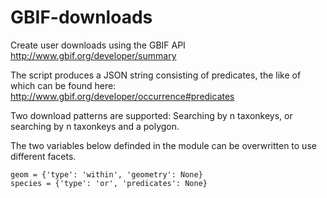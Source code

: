 # GBIF-downloads
Create user downloads using the GBIF API http://www.gbif.org/developer/summary 

The script produces a JSON string consisting of predicates, the like of which can be found here:
http://www.gbif.org/developer/occurrence#predicates

Two download patterns are supported: Searching by n taxonkeys, or searching by n taxonkeys and a polygon.

The two variables below definded in the module can be overwritten to use different facets.

```
geom = {'type': 'within', 'geometry': None}
species = {'type': 'or', 'predicates': None}
```
